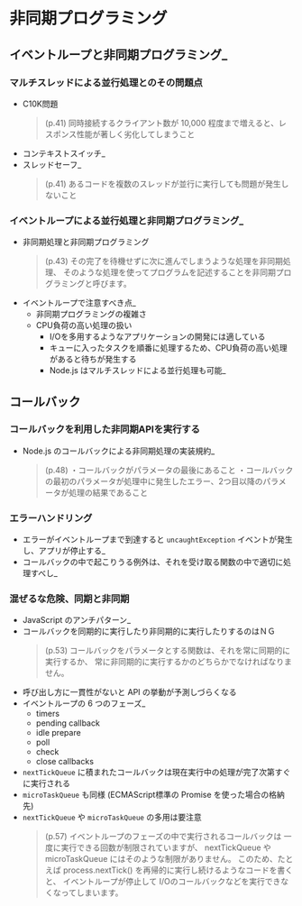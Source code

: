 # 非同期プログラミング

## イベントループと非同期プログラミング_
### マルチスレッドによる並行処理とのその問題点
  * C10K問題
    > (p.41)
    > 同時接続するクライアント数が 10,000 程度まで増えると、レスポンス性能が著しく劣化してしまうこと
  * コンテキストスイッチ_
  * スレッドセーフ_
    > (p.41)
    > あるコードを複数のスレッドが並行に実行しても問題が発生しないこと

### イベントループによる並行処理と非同期プログラミング_
  * 非同期処理と非同期プログラミング
    > (p.43)
    > その完了を待機せずに次に進んでしまうような処理を非同期処理、
    > そのような処理を使ってプログラムを記述することを非同期プログラミングと呼びます。
  * イベントループで注意すべき点_
    * 非同期プログラミングの複雑さ
    * CPU負荷の高い処理の扱い
      * I/Oを多用するようなアプリケーションの開発には適している
      * キューに入ったタスクを順番に処理するため、CPU負荷の高い処理があると待ちが発生する
      * Node.js はマルチスレッドによる並行処理も可能_


## コールバック
### コールバックを利用した非同期APIを実行する
  * Node.js のコールバックによる非同期処理の実装規約_
    > (p.48)
    > ・コールバックがパラメータの最後にあること
    > ・コールバックの最初のパラメータが処理中に発生したエラー、2つ目以降のパラメータが処理の結果であること

### エラーハンドリング
  * エラーがイベントループまで到達すると `uncaughtException` イベントが発生し、アプリが停止する_
  * コールバックの中で起こりうる例外は、それを受け取る関数の中で適切に処理すべし_

### 混ぜるな危険、同期と非同期
  * JavaScript のアンチパターン_
  * コールバックを同期的に実行したり非同期的に実行したりするのはＮＧ
    > (p.53)
    > コールバックをパラメータとする関数は、それを常に同期的に実行するか、
    > 常に非同期的に実行するかのどちらかでなければなりません。
  * 呼び出し方に一貫性がないと API の挙動が予測しづらくなる
  * イベントループの 6 つのフェーズ_
    * timers
    * pending callback
    * idle prepare
    * poll
    * check
    * close callbacks
  * `nextTickQueue` に積まれたコールバックは現在実行中の処理が完了次第すぐに実行される
  * `microTaskQueue` も同様 (ECMAScript標準の Promise を使った場合の格納先)
  * `nextTickQueue` や `microTaskQueue` の多用は要注意
    > (p.57)
    > イベントループのフェーズの中で実行されるコールバックは
    > 一度に実行できる回数が制限されていますが、
    > nextTickQueue や microTaskQueue にはそのような制限がありません。
    > このため、たとえば process.nextTick() を再帰的に実行し続けるようなコードを書くと、
    > イベントループが停止して I/Oのコールバックなどを実行できなくなってしまいます。